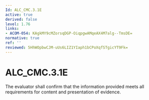 ```yaml
---
Id: ALC_CMC.3.1E
active: true
derived: false
level: 1.76
links:
- ACOM-054: KAgkMY9cMZorsqDGP-OiqpgwAMqeAX4M7alg--TmsDE=
normative: true
ref: ''
reviewed: 5HhWOpbwCJM-uUs6LIZ1YIaph1bCPoXqfSTgicYT9Fk=
---
```


# ALC_CMC.3.1E

The evaluator shall confirm that the information provided meets all requirements for content and presentation of evidence.